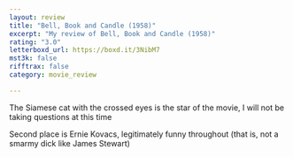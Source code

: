 ```yaml
---
layout: review
title: "Bell, Book and Candle (1958)"
excerpt: "My review of Bell, Book and Candle (1958)"
rating: "3.0"
letterboxd_url: https://boxd.it/3NibM7
mst3k: false
rifftrax: false
category: movie_review

---
```


The Siamese cat with the crossed eyes is the star of the movie, I will not be taking questions at this time

Second place is Ernie Kovacs, legitimately funny throughout (that is, not a smarmy dick like James Stewart)